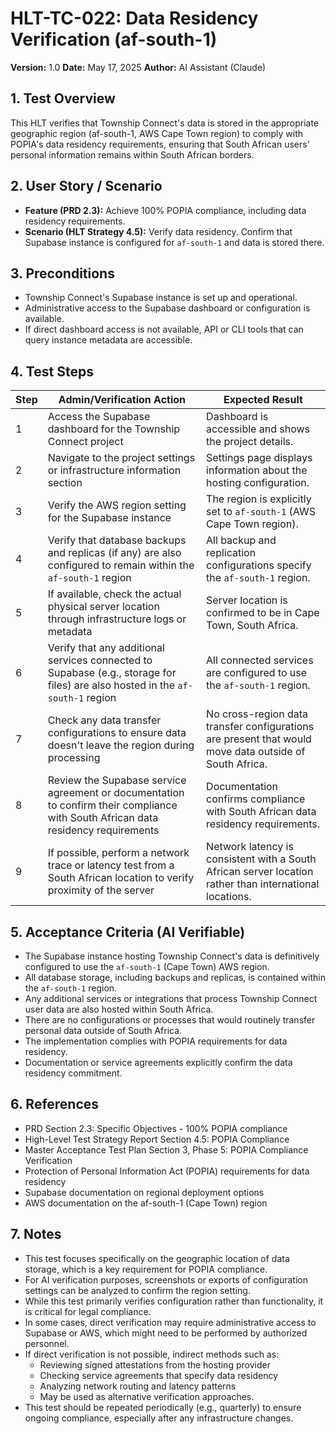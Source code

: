 # HLT-TC-022: Data Residency Verification (af-south-1)

**Version:** 1.0
**Date:** May 17, 2025
**Author:** AI Assistant (Claude)

## 1. Test Overview
This HLT verifies that Township Connect's data is stored in the appropriate geographic region (af-south-1, AWS Cape Town region) to comply with POPIA's data residency requirements, ensuring that South African users' personal information remains within South African borders.

## 2. User Story / Scenario
* **Feature (PRD 2.3):** Achieve 100% POPIA compliance, including data residency requirements.
* **Scenario (HLT Strategy 4.5):** Verify data residency. Confirm that Supabase instance is configured for `af-south-1` and data is stored there.

## 3. Preconditions
* Township Connect's Supabase instance is set up and operational.
* Administrative access to the Supabase dashboard or configuration is available.
* If direct dashboard access is not available, API or CLI tools that can query instance metadata are accessible.

## 4. Test Steps

| Step | Admin/Verification Action | Expected Result |
|------|---------------------------|-----------------|
| 1 | Access the Supabase dashboard for the Township Connect project | Dashboard is accessible and shows the project details. |
| 2 | Navigate to the project settings or infrastructure information section | Settings page displays information about the hosting configuration. |
| 3 | Verify the AWS region setting for the Supabase instance | The region is explicitly set to `af-south-1` (AWS Cape Town region). |
| 4 | Verify that database backups and replicas (if any) are also configured to remain within the `af-south-1` region | All backup and replication configurations specify the `af-south-1` region. |
| 5 | If available, check the actual physical server location through infrastructure logs or metadata | Server location is confirmed to be in Cape Town, South Africa. |
| 6 | Verify that any additional services connected to Supabase (e.g., storage for files) are also hosted in the `af-south-1` region | All connected services are configured to use the `af-south-1` region. |
| 7 | Check any data transfer configurations to ensure data doesn't leave the region during processing | No cross-region data transfer configurations are present that would move data outside of South Africa. |
| 8 | Review the Supabase service agreement or documentation to confirm their compliance with South African data residency requirements | Documentation confirms compliance with South African data residency requirements. |
| 9 | If possible, perform a network trace or latency test from a South African location to verify proximity of the server | Network latency is consistent with a South African server location rather than international locations. |

## 5. Acceptance Criteria (AI Verifiable)
* The Supabase instance hosting Township Connect's data is definitively configured to use the `af-south-1` (Cape Town) AWS region.
* All database storage, including backups and replicas, is contained within the `af-south-1` region.
* Any additional services or integrations that process Township Connect user data are also hosted within South Africa.
* There are no configurations or processes that would routinely transfer personal data outside of South Africa.
* The implementation complies with POPIA requirements for data residency.
* Documentation or service agreements explicitly confirm the data residency commitment.

## 6. References
* PRD Section 2.3: Specific Objectives - 100% POPIA compliance
* High-Level Test Strategy Report Section 4.5: POPIA Compliance
* Master Acceptance Test Plan Section 3, Phase 5: POPIA Compliance Verification
* Protection of Personal Information Act (POPIA) requirements for data residency
* Supabase documentation on regional deployment options
* AWS documentation on the af-south-1 (Cape Town) region

## 7. Notes
* This test focuses specifically on the geographic location of data storage, which is a key requirement for POPIA compliance.
* For AI verification purposes, screenshots or exports of configuration settings can be analyzed to confirm the region setting.
* While this test primarily verifies configuration rather than functionality, it is critical for legal compliance.
* In some cases, direct verification may require administrative access to Supabase or AWS, which might need to be performed by authorized personnel.
* If direct verification is not possible, indirect methods such as:
  * Reviewing signed attestations from the hosting provider
  * Checking service agreements that specify data residency
  * Analyzing network routing and latency patterns
  * May be used as alternative verification approaches.
* This test should be repeated periodically (e.g., quarterly) to ensure ongoing compliance, especially after any infrastructure changes.